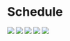 # Schedule

![](https://img.shields.io/github/stars/jaroslawlesniak/schedule.svg) 
![](https://img.shields.io/github/forks/jaroslawlesniak/schedule.svg) 
![](https://img.shields.io/github/tag/jaroslawlesniak/schedule.svg) 
![](https://img.shields.io/github/release/jaroslawlesniak/schedule.svg) 
![](https://img.shields.io/github/issues/jaroslawlesniak/schedule.svg) 
